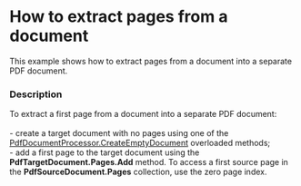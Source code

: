 # How to extract pages from a document


This example shows how to extract pages from a document into a separate PDF document.


<h3>Description</h3>

To extract&nbsp;a first page from a document into a separate PDF document:<br><br>- create a target document with no pages using&nbsp;one of the<a href="https://documentation.devexpress.com/#DocumentServer/DevExpressPdfPdfDocumentProcessor_CreateEmptyDocumenttopic"> PdfDocumentProcessor.CreateEmptyDocument</a> overloaded methods; <br>- add a first page to the target document using the<strong> PdfTargetDocument.Pages.Add</strong> method. To access a first source page in the <strong>PdfSourceDocument.Pages</strong> collection, use the zero page index.

<br/>



